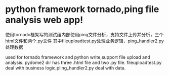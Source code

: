 python framework tornado,ping file analysis web app!
============
使用tornado框架写的测试组内部使用ping文件分析，支持文件上传并分析，三个html文件和两个.py文件
其中fileuploadtest.py处理业务逻辑，ping_handler2.py处理数据

used for tornado framework and python write,support file upload and analysis.
pydome2 dir has three .html file and two .py file.
fileuploadtest.py deal with business logic,piing_handler2.py deal with data.
